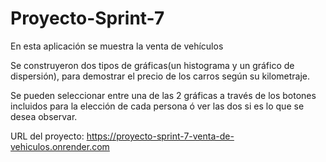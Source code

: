 # Proyecto-Sprint-7
En esta aplicación se muestra la venta de vehículos 

Se construyeron dos tipos de gráficas(un histograma y un gráfico de dispersión), para demostrar el precio de los
carros según su kilometraje.

Se pueden seleccionar entre  una de las 2 gráficas a través de los botones incluidos para la elección de cada persona ó ver las dos si es lo que se desea observar.

URL del proyecto: https://proyecto-sprint-7-venta-de-vehiculos.onrender.com